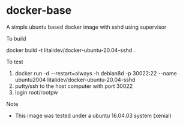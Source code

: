 # docker-base
A simple ubuntu based docker image with sshd using supervisor

To build

  docker build -t litalidev/docker-ubuntu-20.04-sshd .


To test
  1.  docker run -d --restart=always -h debian8d -p 30022:22 --name ubuntu2004 litalidev/docker-ubuntu-20.04-sshd
  2.  putty/ssh to the host computer with port 30022
  3.  login root/rootpw


Note
  - This image was tested under a ubuntu 16.04.03 system (xenial)

